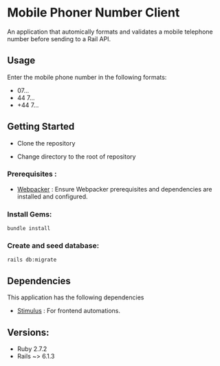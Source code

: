 # Mobile Phoner Number Client
An application that automically formats and validates a mobile telephone number before sending to a Rail API.

## Usage
Enter the mobile phone number in the following formats:
- 07...
- 44 7...
- +44 7...

## Getting Started
- Clone the repository

- Change directory to the root of repository

### Prerequisites :

- [Webpacker](https://github.com/rails/webpacker) : Ensure Webpacker prerequisites and dependencies are installed and configured.


### Install Gems:

`bundle install`

### Create and seed database:

`rails db:migrate`

## Dependencies
This application has the following dependencies

- [Stimulus](https://stimulus.hotwire.dev/handbook/hello-stimulus) : For frontend automations.

## Versions:

- Ruby 2.7.2
- Rails ~> 6.1.3